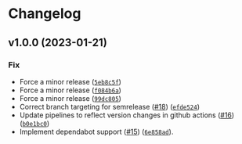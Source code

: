 # Changelog

 <!--next-version-placeholder-->

## v1.0.0 (2023-01-21)
### Fix
* Force a minor release ([`5eb8c5f`](https://github.com/butler54/mdformat-frontmatter/commit/5eb8c5f5ad1060e251f8fdeb23a9c5b5860b099f))
* Force a minor release ([`f084b6a`](https://github.com/butler54/mdformat-frontmatter/commit/f084b6a065a87033413b771d3d29a76cd95502d2))
* Force a minor release ([`99dc805`](https://github.com/butler54/mdformat-frontmatter/commit/99dc805ec5c6850efb6cf22c22a2ff525416aafd))
* Correct branch targeting for semrelease ([#18](https://github.com/butler54/mdformat-frontmatter/issues/18)) ([`efde524`](https://github.com/butler54/mdformat-frontmatter/commit/efde524e3d8b7f149afd10b6334aadbca749c460))
* Update pipelines to reflect version changes in github actions ([#16](https://github.com/butler54/mdformat-frontmatter/issues/16)) ([`b0e1bc0`](https://github.com/butler54/mdformat-frontmatter/commit/b0e1bc028239ab5ba0481cedc8e65561d7198284))
* Implement dependabot support ([#15](https://github.com/butler54/mdformat-frontmatter/issues/15)) ([`6e858ad`](https://github.com/butler54/mdformat-frontmatter/commit/6e858ad77c3f115b049510e59c6f28a07e47bfed)).
